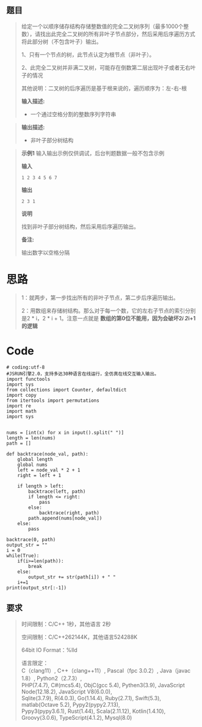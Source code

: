 ## 题目

>
> 给定一个以顺序储存结构存储整数值的完全二叉树序列（最多1000个整数），请找出此完全二叉树的所有非叶子节点部分，然后采用后序遍历方式将此部分树（不包含叶子）输出。
>
> 1、只有一个节点的树，此节点认定为根节点（非叶子）。
>
> 2、此完全二叉树并非满二叉树，可能存在倒数第二层出现叶子或者无右叶子的情况
>
> 其他说明：二叉树的后序遍历是基于根来说的，遍历顺序为：左-右-根
>
> **输入描述:**
>
>   * 一个通过空格分割的整数序列字符串
>

>
> **输出描述:**
>
>   * 非叶子部分树结构
>

>
> **示例1** 输入输出示例仅供调试，后台判题数据一般不包含示例
>
> **输入**
>
> `1 2 3 4 5 6 7`
>
> **输出**
>
> `2 3 1`
>
> **说明**
>
> 找到非叶子部分树结构，然后采用后序遍历输出。
>
> **备注:**
>
> 输出数字以空格分隔

# 思路

> 1：就两步，第一步找出所有的非叶子节点，第二步后序遍历输出。
>
> 2：用数组来存储树结构。那么对于每一个数，它的左右子节点的索引分别是2 * i，2 * i + 1。注意一点就是
> **数组的第0位不能用，因为会破坏2*i 2*i+1 的逻辑**

#

# Code

    
    
    # coding:utf-8
    #JSRUN引擎2.0，支持多达30种语言在线运行，全仿真在线交互输入输出。 
    import functools
    import sys
    from collections import Counter, defaultdict
    import copy
    from itertools import permutations
    import re
    import math
    import sys
    
    
    nums = [int(x) for x in input().split(" ")]
    length = len(nums)
    path = []
    
    def backtrace(node_val, path):
        global length
        global nums
        left = node_val * 2 + 1
        right = left + 1
     
        if length > left:
            backtrace(left, path)
            if length <= right:
                pass
            else:
                backtrace(right, path)
            path.append(nums[node_val])
        else:
            pass
     
    backtrace(0, path)
    output_str = ""
    i = 0
    while(True):
        if(i>=len(path)):
            break
        else:
            output_str += str(path[i]) + " "
        i+=1
    print(output_str[:-1])

## 要求

> 时间限制：C/C++ 1秒，其他语言 2秒
>
> 空间限制：C/C++262144K，其他语言524288K
>
> 64bit IO Format：%lld
>
> 语言限定：  
>  C（clang11）, C++（clang++11）, Pascal（fpc 3.0.2）, Java（javac 1.8）,
> Python2（2.7.3）,  
>  PHP(7.4.7), C#(mcs5.4), ObjC(gcc 5.4), Pythen3(3.9), JavaScript
> Node(12.18.2), JavaScript V8(6.0.0),  
>  Sqlite(3.7.9), R(4.0.3), Go(1.14.4), Ruby(2.7.1), Swift(5.3), matlab(Octave
> 5.2), Pypy2(pypy2.7.13),  
>  Pypy3(pypy3.6.1), Rust(1.44), Scala(2.11.12), Kotlin(1.4.10),
> Groovy(3.0.6), TypeScript(4.1.2), Mysql(8.0)

